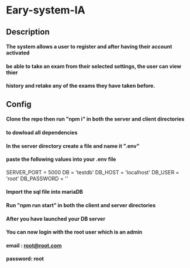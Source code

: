 # Eary-system-IA

## Description

#### The system allows a user to register and after having their account activated

#### be able to take an exam from their selected settings, the user can view thier

#### history and retake any of the exams they have taken before.

## Config

#### Clone the repo then run "npm i" in both the server and client directories

#### to dowload all dependencies

#### In the server directory create a file and name it ".env"

#### paste the following values into your .env file

SERVER_PORT = 5000
DB = 'testdb'
DB_HOST = 'localhost'
DB_USER = 'root'
DB_PASSWORD = ''

#### Import the sql file into mariaDB

#### Run "npm run start" in both the client and server directories

#### After you have launched your DB server

#### You can now login with the root user which is an admin

#### email : root@root.com

#### password: root
